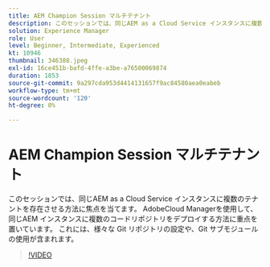```yaml
---
title: AEM Champion Session マルチテナント
description: このセッションでは、同じAEM as a Cloud Service インスタンスに複数のテナントを存在させる方法に焦点を当てます。 AdobeCloud Managerを使用して、同じAEM インスタンスに複数のコードリポジトリをデプロイする方法に重点を置いています。 これには、様々な Git リポジトリの設定や、Git サブモジュールの使用が含まれます。
solution: Experience Manager
role: User
level: Beginner, Intermediate, Experienced
kt: 10946
thumbnail: 346388.jpeg
exl-id: 16ce451b-bafd-4ffe-a3be-a76500069874
duration: 1853
source-git-commit: 9a297cda953d4414131657f9ac84580aea0eabeb
workflow-type: tm+mt
source-wordcount: '120'
ht-degree: 0%

---
```


# AEM Champion Session マルチテナント

このセッションでは、同じAEM as a Cloud Service インスタンスに複数のテナントを存在させる方法に焦点を当てます。 AdobeCloud Managerを使用して、同じAEM インスタンスに複数のコードリポジトリをデプロイする方法に重点を置いています。 これには、様々な Git リポジトリの設定や、Git サブモジュールの使用が含まれます。

>[!VIDEO](https://video.tv.adobe.com/v/346388/?quality=12&learn=on)
